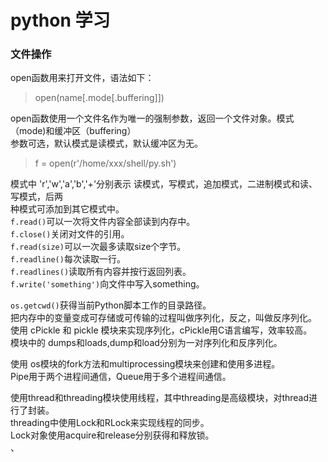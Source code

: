 # python 学习
### 文件操作
open函数用来打开文件，语法如下：  
> open(name[.mode[.buffering]])

open函数使用一个文件名作为唯一的强制参数，返回一个文件对象。模式（mode)和缓冲区（buffering）  
参数可选，默认模式是读模式，默认缓冲区为无。  
> f = open(r'/home/xxx/shell/py.sh')

模式中 'r','w','a','b','+'分别表示 读模式，写模式，追加模式，二进制模式和读、写模式，后两  
种模式可添加到其它模式中。  
`f.read()`可以一次将文件内容全部读到内存中。  
`f.close()`关闭对文件的引用。  
`f.read(size)`可以一次最多读取size个字节。  
`f.readline()`每次读取一行。  
`f.readlines()`读取所有内容并按行返回列表。  
`f.write('something')`向文件中写入something。  

`os.getcwd()`获得当前Python脚本工作的目录路径。  
把内存中的变量变成可存储或可传输的过程叫做序列化，反之，叫做反序列化。  
使用 cPickle 和 pickle 模块来实现序列化，cPickle用C语言编写，效率较高。  
模块中的 dumps和loads,dump和load分别为一对序列化和反序列化。  

使用 os模块的fork方法和multiprocessing模块来创建和使用多进程。  
Pipe用于两个进程间通信，Queue用于多个进程间通信。  

使用thread和threading模块使用线程，其中threading是高级模块，对thread进行了封装。  
threading中使用Lock和RLock来实现线程的同步。  
Lock对象使用acquire和release分别获得和释放锁。  
、
